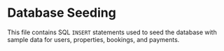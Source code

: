 # Database Seeding

This file contains SQL `INSERT` statements used to seed the database with sample data for users, properties, bookings, and payments.
